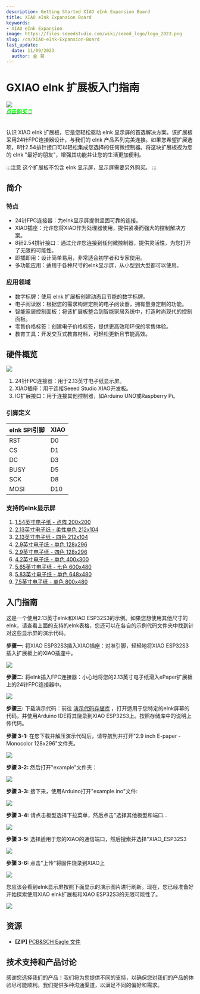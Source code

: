 ```yaml
---
description: Getting Started XIAO eInk Expansion Board
title: XIAO eInk Expansion Board
keywords:
- XIAO eInk Expansion
image: https://files.seeedstudio.com/wiki/seeed_logo/logo_2023.png
slug: /cn/XIAO-eInk-Expansion-Board
last_update:
  date: 11/09/2023
  author: 金 菊
---
```


# GXIAO eInk 扩展板入门指南

<div style={{textAlign:'center'}}><img src="https://files.seeedstudio.com/wiki/eInk/xiao-expansion/xiao-expansion.png" style={{width:700, height:'auto'}}/></div>

<div class="get_one_now_container" style={{textAlign: 'center'}}>
    <a class="get_one_now_item" href="https://www.seeedstudio.com/ePaper-Breakout-Board-p-5804.html">
            <strong><span><font color={'FFFFFF'} size={"4"}> 点击购买 🖱️</font></span></strong>
    </a>
</div><br />

认识 XIAO eInk 扩展板，它是您轻松驱动 eInk 显示屏的首选解决方案。该扩展板采用24针FPC连接器设计，与我们的 eInk 产品系列完美连接。如果您希望扩展选项，8针2.54排针接口可以轻松集成您选择的任何微控制器。将这块扩展板视为您的 eInk "最好的朋友"，增强其功能并让您的生活更加便利。

:::注意
这个扩展板不包含 eInk 显示屏，显示屏需要另外购买。
:::

## 简介

### 特点

- 24针FPC连接器：为eInk显示屏提供坚固可靠的连接。
- XIAO插座：允许您将XIAO作为处理器使用，提供紧凑而强大的控制解决方案。
- 8针2.54排针接口：通过允许您连接到任何微控制器，提供灵活性，为您打开了无限的可能性。
- 即插即用：设计简单易用，非常适合初学者和专家使用。
- 多功能应用：适用于各种尺寸的eInk显示屏，从小型到大型都可以使用。

### 应用领域

- 数字标牌：使用 eInk 扩展板创建动态且节能的数字标牌。
- 电子阅读器：根据您的需求构建定制的电子阅读器，拥有量身定制的功能。
- 智能家居控制面板：将该扩展板整合到智能家居系统中，打造时尚现代的控制面板。
- 零售价格标签：创建电子价格标签，提供更高效和环保的零售体验。
- 教育工具：开发交互式教育材料，可轻松更新且节能高效。

## 硬件概览

<div style={{textAlign:'center'}}><img src="https://files.seeedstudio.com/wiki/eInk/xiao-expansion/xiao-expansion.png" style={{width:700, height:'auto'}}/></div>


1. 24针FPC连接器：用于2.13英寸电子纸显示屏。
2. XIAO插座：用于连接Seeed Studio XIAO开发板。
3. IO扩展接口：用于连接其他控制器，如Arduino UNO或Raspberry Pi。


### 引脚定义

<div class="table-center">

|  eInk SPI引脚 |  XIAO  | 
|       ---      |  ---   |
|      RST       |   D0   |
|      CS        |   D1   |
|      DC        |   D3   |
|      BUSY      |   D5   |
|      SCK       |   D8   |
|      MOSI      |   D10  |

</div>

### 支持的eInk显示屏

1. [1.54英寸电子纸 - 点阵 200x200](https://www.seeedstudio.com/1-54-Monochrome-ePaper-Display-with-200x200-Pixels-p-5776.html)
2. [2.13英寸电子纸 - 柔性单色 212x104](https://www.seeedstudio.com/2-13-Flexible-Monochrome-ePaper-Display-with-212x104-Pixels-p-5781.html)
3. [2.13英寸电子纸 - 四色 212x104](https://www.seeedstudio.com/2-13-Quadruple-Color-ePaper-Display-with-122x250-Pixels-p-5779.html)
4. [2.9英寸电子纸 - 单色 128x296](https://www.seeedstudio.com/2-9-Monochrome-ePaper-Display-with-296x128-Pixels-p-5782.html)
5. [2.9英寸电子纸 - 四色 128x296](https://www.seeedstudio.com/2-9-Quadruple-Color-ePaper-Display-with-128x296-Pixels-p-5783.html)
6. [4.2英寸电子纸 - 单色 400x300](https://www.seeedstudio.com/4-2-Monochrome-ePaper-Display-with-400x300-Pixels-p-5784.html)
7. [5.65英寸电子纸 - 七色 600x480](https://www.seeedstudio.com/5-65-Seven-Color-ePaper-Display-with-600x480-Pixels-p-5786.html)
8. [5.83英寸电子纸 - 单色 648x480](https://www.seeedstudio.com/5-83-Monochrome-ePaper-Display-with-648x480-Pixels-p-5785.html)
9. [7.5英寸电子纸 - 单色 800x480](https://www.seeedstudio.com/7-5-Monochrome-ePaper-Display-with-800x480-Pixels-p-5788.html)

## 入门指南

这是一个使用2.13英寸eInk和XIAO ESP32S3的示例。如果您想使用其他尺寸的eInk，请查看上面的支持的eInk表格，您还可以在各自的示例代码文件夹中找到针对这些显示屏的演示代码。

**步骤一:** 将XIAO ESP32S3插入XIAO插座：对准引脚，轻轻地将XIAO ESP32S3插入扩展板上的XIAO插座中。

<div style={{textAlign:'center'}}><img src="https://files.seeedstudio.com/wiki/eInk/xiao-expansion/connect_xiao.gif" style={{width:700, height:'auto'}}/></div>

**步骤二:** 将eInk插入FPC连接器：小心地将您的2.13英寸电子纸滑入ePaper扩展板上的24针FPC连接器中。
<div style={{textAlign:'center'}}><img src="https://files.seeedstudio.com/wiki/eInk/xiao-expansion/connect_eink.gif" style={{width:700, height:'auto'}}/></div>

**步骤三:** 下载演示代码：前往 [演示代码存储库](https://github.com/peterpanstechland/e-ink) ，打开适用于您特定的eInk屏幕的代码，并使用Arduino IDE将其烧录到XIAO ESP32S3上。按照存储库中的说明上传代码。

**步骤 3-1:** 在您下载并解压演示代码后，请导航到并打开"2.9 inch E-paper - Monocolor 128x296"文件夹。
<div style={{textAlign:'center'}}><img src="https://files.seeedstudio.com/wiki/eInk/xiao-expansion/select_2.9inch_eink_folder.png" style={{width:400, height:'auto'}}/></div>

**步骤 3-2:** 然后打开"example"文件夹：

<div style={{textAlign:'center'}}><img src="https://files.seeedstudio.com/wiki/eInk/xiao-expansion/enter_example.png" style={{width:400, height:'auto'}}/></div>

**步骤 3-3:** 接下来，使用Arduino打开"example.ino"文件:

<div style={{textAlign:'center'}}><img src="https://files.seeedstudio.com/wiki/eInk/xiao-expansion/open_example_sketch.png" style={{width:400, height:'auto'}}/></div>

**步骤 3-4:** 请点击板型选择下拉菜单，然后点击"选择其他板型和端口...

<div style={{textAlign:'center'}}><img src="https://files.seeedstudio.com/wiki/eInk/xiao-expansion/select_other_board.png" style={{width:400, height:'auto'}}/></div>

**步骤 3-5:** 选择适用于您的XIAO的通信端口，然后搜索并选择"XIAO_ESP32S3
<div style={{textAlign:'center'}}><img src="https://files.seeedstudio.com/wiki/eInk/xiao-expansion/find_and_select_xiaoesp32s3.png" style={{width:400, height:'auto'}}/></div>

**步骤 3-6:** 点击"上传"将固件烧录到XIAO上
<div style={{textAlign:'center'}}><img src="https://files.seeedstudio.com/wiki/eInk/xiao-expansion/upload_code.png" style={{width:400, height:'auto'}}/></div>

您应该会看到eInk显示屏按照下面显示的演示图片进行刷新。现在，您已经准备好开始探索使用XIAO eInk扩展板和XIAO ESP32S3的无限可能性了。

<div style={{textAlign:'center'}}><img src="https://files.seeedstudio.com/wiki/eInk/xiao-expansion/screen_update.gif" style={{width:400, height:'auto'}}/></div>

## 资源

- **[ZIP]** [PCB&SCH Eagle 文件](https://files.seeedstudio.com/wiki/eInk/xiao-expansion/epaperIO.zip)

## 技术支持和产品讨论


感谢您选择我们的产品！我们将为您提供不同的支持，以确保您对我们的产品的体验尽可能顺利。我们提供多种沟通渠道，以满足不同的偏好和需求。

<div class="table-center">
  <div class="button_tech_support_container">
  <a href="https://forum.seeedstudio.com/" class="button_forum"></a> 
  <a href="https://www.seeedstudio.com/contacts" class="button_email"></a>
  </div>

  <div class="button_tech_support_container">
  <a href="https://discord.gg/eWkprNDMU7" class="button_discord"></a> 
  <a href="https://github.com/Seeed-Studio/wiki-documents/discussions/69" class="button_discussion"></a>
  </div>
</div>








